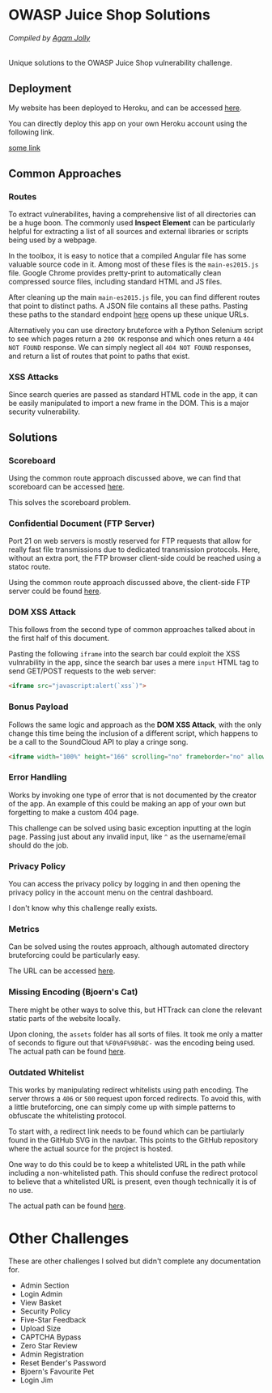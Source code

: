 # OWASP Juice Shop Solutions
###### Compiled by [Agam Jolly](https://www.agamjolly.com)
Unique solutions to the OWASP Juice Shop vulnerability challenge. 

## Deployment 

My website has been deployed to Heroku, and can be accessed [here](http://www.agamjolly-juiceshop.herokuapp.com).

You can directly deploy this app on your own Heroku account using the following link. 

[some link](lorem_ipsum)

## Common Approaches

### Routes
To extract vulnerabilites, having a comprehensive list of all directories can be a huge boon. The commonly used <b>Inspect Element</b> can be particularly helpful for extracting a list of all sources and external libraries or scripts being used by a webpage. 

In the toolbox, it is easy to notice that a compiled Angular file has some valuable source code in it. Among most of these files is the `main-es2015.js` file. Google Chrome provides pretty-print to automatically clean compressed source files, including standard HTML and JS files.

After cleaning up the main `main-es2015.js` file, you can find different routes that point to distinct paths. A JSON file contains all these paths. Pasting these paths to the standard endpoint [here](agamjolly-juiceshop.herokuapp.com/#/) opens up these unique URLs. 

Alternatively you can use directory bruteforce with a Python Selenium script to see which pages return a `200 OK` response and which ones return a `404 NOT FOUND` response. We can simply neglect all `404 NOT FOUND` responses, and return a list of routes that point to paths that exist. 

### XSS Attacks

Since search queries are passed as standard HTML code in the app, it can be easily manipulated to import a new frame in the DOM. This is a major security vulnerability.

## Solutions

### Scoreboard

Using the common route approach discussed above, we can find that scoreboard can be accessed <a href="agamjolly-juiceshop.herokuapp.com/#/score-boar">here</a>. 

This solves the scoreboard problem. 

### Confidential Document (FTP Server)

Port 21 on web servers is mostly reserved for FTP requests that allow for really fast file transmissions due to dedicated transmission protocols. Here, without an extra port, the FTP browser client-side could be reached using a statoc route.

Using the common route approach discussed above, the client-side FTP server could be found <a href="agamjolly-juiceshop.herokuapp.com/ftp">here</a>.

### DOM XSS Attack

This follows from the second type of common approaches talked about in the first half of this document. 

Pasting the following `iframe` into the search bar could exploit the XSS vulnrability in the app, since the search bar uses a mere `input` HTML tag to send GET/POST requests to the web server: 

```HTML 
<iframe src="javascript:alert(`xss`)">
```

### Bonus Payload

Follows the same logic and approach as the <b>DOM XSS Attack</b>, with the only change this time being the inclusion of a different script, which happens to be a call to the SoundCloud API to play a cringe song. 

```HTML
<iframe width="100%" height="166" scrolling="no" frameborder="no" allow="autoplay" src="https://w.soundcloud.com/player/?url=https%3A//api.soundcloud.com/tracks/771984076&color=%23ff5500&auto_play=true&hide_related=false&show_comments=true&show_user=true&show_reposts=false&show_teaser=true"></iframe> 
```

### Error Handling

Works by invoking one type of error that is not documented by the creator of the app. An example of this could be making an app of your own but forgetting to make a custom 404 page. 

This challenge can be solved using basic exception inputting at the login page. Passing just about any invalid input, like `^` as the username/email should do the job.

### Privacy Policy

You can access the privacy policy by logging in and then opening the privacy policy in the account menu on the central dashboard. 

I don't know why this challenge really exists. 


### Metrics

Can be solved using the routes approach, although automated directory bruteforcing could be particularly easy. 

The URL can be accessed <a href="https://agamjolly-juiceshop.herokuapp.com/metrics">here</a>. 


### Missing Encoding (Bjoern's Cat)

There might be other ways to solve this, but HTTrack can clone the relevant static parts of the website locally. 

Upon cloning, the `assets` folder has all sorts of files. It took me only a matter of seconds to figure out that `%F0%9F%98%BC-` was the encoding being used. The actual path can be found <a href="https://agamjolly-juiceshop.herokuapp.com/assets/public/images/uploads/%F0%9F%98%BC-%23zatschi-%23whoneedsfourlegs-1572600969477.jpg">here</a>. 


### Outdated Whitelist

This works by manipulating redirect whitelists using path encoding. The server throws a `406` or `500` request upon forced redirects. To avoid this, with a little bruteforcing, one can simply come up with simple patterns to obfuscate the whitelisting protocol. 

To start with, a redirect link needs to be found which can be partiularly found in the GitHub SVG in the navbar. This points to the GitHub repository where the actual source for the project is hosted. 

One way to do this could be to keep a whitelisted URL in the path while including a non-whitelisted path. This should confuse the redirect protocol to believe that a whitelisted URL is present, even though technically it is of no use. 

The actual path can be found <a href="https://agamjolly-juiceshop.herokuapp.com/redirect?to=https://www.agamjolly.com?to=https://github.com/bkimminich/juice-shop">here</a>.

# Other Challenges

These are other challenges I solved but didn't complete any documentation for.

- Admin Section
- Login Admin
- View Basket
- Security Policy
- Five-Star Feedback
- Upload Size 
- CAPTCHA Bypass
- Zero Star Review
- Admin Registration
- Reset Bender's Password
- Bjoern's Favourite Pet
- Login Jim
